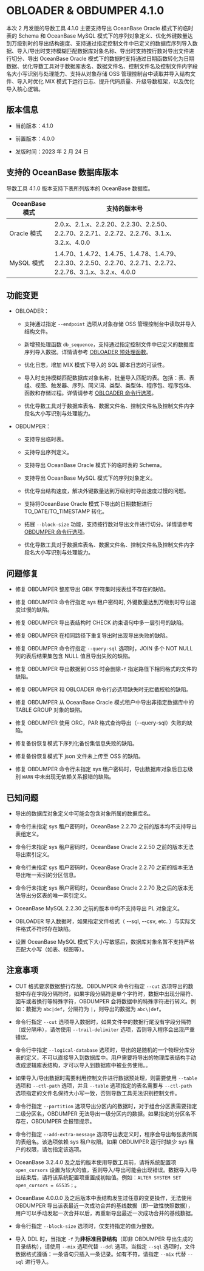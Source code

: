 # OBLOADER \& OBDUMPER 4.1.0 

本次 2 月发版的导数工具 4.1.0 主要支持导出 OceanBase Oracle 模式下的临时表的 Schema 和 OceanBase MySQL 模式下的序列对象定义、优化外键数量达到万级别时的导出结构速度、支持通过指定控制文件中已定义的数据库序列导入数据、导入/导出时支持模糊匹配数据库对象名称、导出时支持按行数对导出文件进行切分、导出 OceanBase Oracle 模式下的数据时支持通过日期函数转化为日期数据、优化导数工具对于数据库表名、数据文件名、控制文件名及控制文件内字段名大小写识别与处理能力、支持从对象存储 OSS 管理控制台中读取并导入结构文件、导入时优化 MIX 模式下运行日志、提升代码质量、升级导数框架，以及优化导入核心逻辑。



## 版本信息

* 当前版本：4.1.0

* 前置版本：4.0.0

* 发版时间：2023 年 2 月 24 日

## 支持的 OceanBase 数据库版本

导数工具 4.1.0 版本支持下表所列版本的 OceanBase 数据库。


| OceanBase 模式|支持的版本号|
|-------------------------|--------------------------------------------------------------------------------------------------------|
| Oracle 模式 | 2.0.x、2.1.x、2.2.20、2.2.30、2.2.50、2.2.70、2.2.71、2.2.72、2.2.76、3.1.x、3.2.x、4.0.0                   |
| MySQL 模式  | 1.4.70、1.4.72、1.4.75、1.4.78、1.4.79、2.2.30、2.2.50、2.2.70、2.2.71、2.2.72、2.2.76、3.1.x、3.2.x、4.0.0 |



## 功能变更  

* OBLOADER：

  * 支持通过指定 `--endpoint` 选项从对象存储 OSS 管理控制台中读取并导入结构文件。

  * 新增预处理函数 `db_sequence`，支持通过指定控制文件中已定义的数据库序列导入数据。详情请参考 [OBLOADER 预处理函数](../../../5.OBLOADER/3.obloader-data-processing/2.obloader-preprocessing-functions.md)。

  * 优化日志，增加 MIX 模式下导入的 SQL 脚本日志的可读性。

  * 导入时支持模糊匹配数据库对象名称，批量导入匹配的表。包括：表、表组、视图、触发器、序列、同义词、类型、类型体、程序包、程序包体、函数和存储过程。详情请参考 [OBLOADER 命令行选项](../../../5.OBLOADER/2.obloader-command-line-options.md)。

  * 优化导数工具对于数据库表名、数据文件名、控制文件名及控制文件内字段名大小写识别与处理能力。
  

* OBDUMPER：
  
  * 支持导出临时表。

  * 支持导出序列定义。

  * 支持导出 OceanBase Oracle 模式下的临时表的 Schema。

  * 支持导出 OceanBase MySQL 模式下的序列对象定义。

  * 优化导出结构速度，解决外键数量达到万级别时导出速度过慢的问题。

  * 支持将OceanBase Oracle 模式下导出的日期数据进行 TO_DATE/TO_TIMESTAMP 转化。

  * 拓展 `--block-size` 功能，支持按行数对导出文件进行切分。详情请参考 [OBDUMPER 命令行选项](../../../6.OBDUMPER/2.obdumper-command-line-options.md)。

  * 优化导数工具对于数据库表名、数据文件名、控制文件名及控制文件内字段名大小写识别与处理能力。
  


## 问题修复

* 修复 OBDUMPER 整库导出 GBK 字符集时报表组不存在的缺陷。

* 修复 OBDUMPER 命令行指定 sys 租户密码时, 外键数量达到万级别时导出速度过慢的缺陷。

* 修复 OBDUMPER 导出表结构时 CHECK 约束语句中多一层引号的缺陷。

* 修复 OBDUMPER 在相同路径下重复导出时出现导出失败的缺陷。

* 修复 OBDUMPER 命令行指定 `--query-sql` 选项时，JOIN 多个 NOT NULL 列的表后结果集包含 NULL 值且导出失败的缺陷。

* 修复 OBDUMPER 导出数据到 OSS 时会删除`-f` 指定路径下相同格式的文件的缺陷。

* 修复 OBDUMPER 和 OBLOADER 命令行必选项缺失时无拦截校验的缺陷。

* 修复 OBDUMPER 从 OceanBase Oracle 模式租户中导出非指定数据库中的 TABLE GROUP 对象的缺陷。

* 修复 OBDUMPER 使用 ORC，PAR 格式查询导出（--query-sql）失败的缺陷。

* 修复备份恢复模式下序列化备份集信息失败的缺陷。

* 修复备份恢复模式下 json 文件未上传至 OSS 的缺陷。

* 修复 OBDUMPER 命令行未指定 sys 租户密码时，导出数据库对象后日志级别 `WARN` 中未出现无依赖关系报错的缺陷。


## 已知问题

* 导出的数据库对象定义中可能会包含对象所属的数据库名。

* 命令行未指定 sys 租户密码时，OceanBase 2.2.70 之前的版本均不支持导出表组定义。

* 命令行未指定 sys 租户密码时，OceanBase Oracle 2.2.50 之前的版本无法导出索引定义。

* 命令行未指定 sys 租户密码时，OceanBase Oracle  2.2.70 之前的版本无法导出唯一索引的分区信息。

* 命令行未指定 sys 租户密码时，OceanBase Oracle 2.2.70 及之后的版本无法导出分区表的唯一索引定义。

* OceanBase MySQL 2.2.30 之前的版本中均不支持导出 PL 对象定义。

* OBLOADER 导入数据时，如果指定文件格式（ --sql, --csv, etc. ）与实际文件格式不符时存在缺陷。

* 设置 OceanBase MySQL 模式下大小写敏感后，数据库对象名暂不支持严格匹配大小写（如表、视图等）。



## 注意事项

* CUT 格式要求数据整行存放。OBDUMPER 命令行指定 `--cut` 选项导出的数据中存在字段分隔符时，如果字段分隔符是单个字符时，数据中出现分隔符、回车或者换行等特殊字符，OBDUMPER 会将数据中的特殊字符进行转义。例如：数据为 `abc|def`，分隔符为 `|`，则导出的数据为 `abc\|def`。

* 命令行指定 `--cut` 选项导入数据时，如果文件中的数据行尾没有字段分隔符（或分隔串），请勿使用 `--trail-delimiter` 选项，否则导入程序会出现严重错误。

* 命令行中指定 `--logical-database` 选项时，导出的是随机的一个物理分库分表的定义，不可以直接导入到数据库中。用户需要将导出的物理库表结构手动改成逻辑库表结构，才可以导入到数据库中被业务使用。。

* 如果导入/导出数据时需要利用控制文件进行数据预处理，则需要使用 `--table` 选项和 `--ctl-path` 选项，并且 `--table` 选项指定的表名需要与 `--ctl-path` 选项指定的文件名保持大小写一致，否则导数工具无法识别控制文件。

* 命令行指定 `--partition` 选项导出分区内的数据时，对于组合分区表需要指定二级分区名，OBDUMPER 无法导出一级分区内的数据。如果指定的分区名不存在，OBDUMPER 会报错提示。

* 命令行指定 `--add-extra-message` 选项导出表定义时，程序会导出每张表所属的表组名。该选项依赖 sys 租户权限。如果 OBDUMPER 运行时缺少 sys 租户的权限，请勿指定该选项。

* OceanBase 3.2.4.0 及之后的版本使用导数工具前，请将系统配置项 `open_cursors` 设置为较大的值，否则导入/导出可能会出现错误。数据导入/导出结束后，请将该系统配置项重置成初始值。例如：`ALTER SYSTEM SET open_cursors = 65535；`。

* OceanBase 4.0.0.0 及之后版本中表结构发生过任意的变更操作，无法使用 OBDUMPER 导出该表最近一次成功合并的基线数据（即一致性快照数据），用户可以手动发起一次合并以后，再重新导出最近一次成功合并的基线数据。

* 命令行指定 `--block-size` 选项时，仅支持指定的值为整数。

* 导入 DDL 时，当指定 `-f` 为**非标准目录结构**（即非 OBDUMPER 导出生成的目录结构），请使用 `--mix` 选项代替 `--ddl` 选项。当指定 `--sql` 选项时，文件数据格式遵循：一条语句只插入一条记录。如有不符，请指定 `--mix` 代替 `--sql` 进行导入。